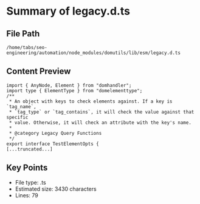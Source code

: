 # Summary of legacy.d.ts
  
## File Path
`/home/tabs/seo-engineering/automation/node_modules/domutils/lib/esm/legacy.d.ts`

## Content Preview
```
import { AnyNode, Element } from "domhandler";
import type { ElementType } from "domelementtype";
/**
 * An object with keys to check elements against. If a key is `tag_name`,
 * `tag_type` or `tag_contains`, it will check the value against that specific
 * value. Otherwise, it will check an attribute with the key's name.
 *
 * @category Legacy Query Functions
 */
export interface TestElementOpts {
[...truncated...]
```

## Key Points
- File type: .ts
- Estimated size: 3430 characters
- Lines: 79
